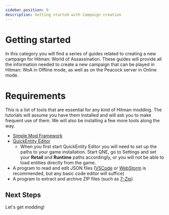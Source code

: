 ```yaml
---
sidebar_position: 0
description: Getting started with Campaign creation
---
```


# Getting started

In this category you will find a series of guides related to creating a new campaign for Hitman: World of Assassination. These guides will provide all the information needed to create a new campaign that can be played in Hitman: WoA in Offline mode, as well as on the Peacock server in Online mode.

# Requirements

This is a list of tools that are essential for any kind of Hitman modding. The tutorials will assume you have them installed and will ask you to make frequent use of them. We will also be installing a few more tools along the way.

-   [Simple Mod Framework](https://github.com/atampy25/simple-mod-framework/releases/latest)
-   [QuickEntity Editor](https://github.com/atampy25/quickentity-editor-next/releases/latest)
    -   When you first start QuickEntity Editor you will need to set up the paths to your game installation. Start QNE, go to Settings and set your **Retail** and **Runtime** paths accordingly, or you will not be able to load entities directly from the game.
-   A program to read and edit JSON files ([VSCode](https://code.visualstudio.com/Download) or [WebStorm](https://www.jetbrains.com/webstorm/) is recommended, but any basic code editor will suffice)
-   A program to extract and archive ZIP files (such as [7-Zip](https://www.7-zip.org/))

## Next Steps
Let's get modding!